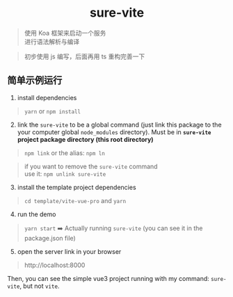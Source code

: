 # <div align="center">sure-vite</div>

> 使用 Koa 框架来启动一个服务 <br/>
> 进行语法解析与编译

> 初步使用 js 编写，后面再用 ts 重构完善一下

## 简单示例运行

1. install dependencies

> `yarn` or `npm install`

2. link the `sure-vite` to be a global command (just link this package to the your computer global `node_modules` directory). Must be in **`sure-vite` project package directory (this root directory)**

> `npm link` or the alias: `npm ln`

> if you want to remove the `sure-vite` command<br/>
> use it: `npm unlink sure-vite`

3. install the template project dependencies

> `cd template/vite-vue-pro` and `yarn`

4. run the demo

> `yarn start` ➡️ Actually running `sure-vite` (you can see it in the package.json file)

5. open the server link in your browser

> http://localhost:8000

Then, you can see the simple vue3 project running with my command: `sure-vite`, but not `vite`.
